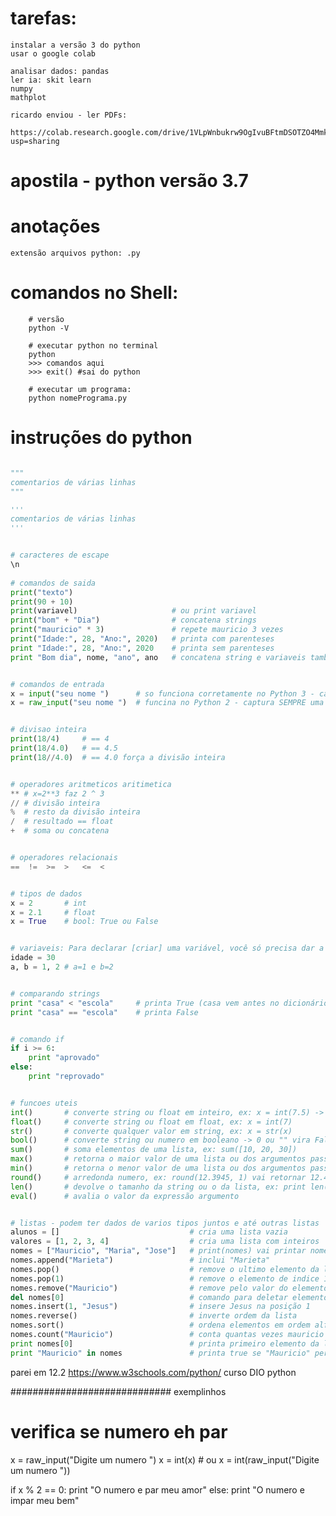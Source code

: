 # tarefas:
	instalar a versão 3 do python
	usar o google colab

	analisar dados: pandas
	ler ia: skit learn
	numpy
	mathplot

	ricardo enviou - ler PDFs:
		https://colab.research.google.com/drive/1VLpWnbukrw9OgIvuBFtmDSOTZO4Mmkl_?usp=sharing

# apostila - python versão 3.7

# anotações
	extensão arquivos python: .py

# comandos no Shell:
~~~shell
	# versão
	python -V

	# executar python no terminal
	python
	>>> comandos aqui
	>>> exit() #sai do python

	# executar um programa:
	python nomePrograma.py			
~~~



# instruções do python

~~~python

"""
comentarios de várias linhas
"""

'''
comentarios de várias linhas
'''


# caracteres de escape
\n 
	
# comandos de saida
print("texto")
print(90 + 10)
print(variavel) 					# ou print variavel
print("bom" + "Dia") 				# concatena strings
print("mauricio" * 3)				# repete mauricio 3 vezes
print("Idade:", 28, "Ano:", 2020)	# printa com parenteses
print "Idade:", 28, "Ano:", 2020	# printa sem parenteses
print "Bom dia", nome, "ano", ano	# concatena string e variaveis também (acrescenta espaço sozinho)


# comandos de entrada
x = input("seu nome ") 		# so funciona corretamente no Python 3 - captura SEMPRE uma string
x = raw_input("seu nome ")	# funcina no Python 2 - captura SEMPRE uma string


# divisao inteira
print(18/4)		# == 4
print(18/4.0)	# == 4.5
print(18//4.0)	# == 4.0 força a divisão inteira


# operadores aritmeticos aritimetica
** # x=2**3 faz 2 ^ 3
// # divisão inteira
%  # resto da divisão inteira
/  # resultado == float
+  # soma ou concatena


# operadores relacionais
==	!=	>=	>	<=	<


# tipos de dados
x = 2 		# int
x = 2.1		# float
x = True	# bool: True ou False


# variaveis: Para declarar [criar] uma variável, você só precisa dar a ela algum valor
idade = 30
a, b = 1, 2	# a=1 e b=2


# comparando strings
print "casa" < "escola"		# printa True (casa vem antes no dicionário)
print "casa" == "escola"	# printa False


# comando if
if i >= 6:
	print "aprovado"
else:
	print "reprovado"


# funcoes uteis
int()		# converte string ou float em inteiro, ex: x = int(7.5) -> irá truncar
float()		# converte string ou float em float, ex: x = int(7)
str()		# converte qualquer valor em string, ex: x = str(x)
bool()		# converte string ou numero em booleano -> 0 ou "" vira False. O resto é True
sum()		# soma elementos de uma lista, ex: sum([10, 20, 30])
max()		# retorna o maior valor de uma lista ou dos argumentos passados, ex: max(10, 2, 4, 100)
min()		# retorna o menor valor de uma lista ou dos argumentos passados
round()		# arredonda numero, ex: round(12.3945, 1) vai retornar 12.4
len()		# devolve o tamanho da string ou o da lista, ex: print len(minhaLista)
eval()		# avalia o valor da expressão argumento


# listas - podem ter dados de varios tipos juntos e até outras listas
alunos = []								# cria uma lista vazia
valores = [1, 2, 3, 4]					# cria uma lista com inteiros
nomes = ["Mauricio", "Maria", "Jose"] 	# print(nomes) vai printar nomes com colchetes
nomes.append("Marieta")					# inclui "Marieta"
nomes.pop()								# remove o ultimo elemento da lista
nomes.pop(1)							# remove o elemento de indice 1 da lista
nomes.remove("Mauricio")				# remove pelo valor do elemento
del nomes[0]							# comando para deletar elemento da lista - apaga variáveis quaisquer
nomes.insert(1, "Jesus")				# insere Jesus na posição 1
nomes.reverse()							# inverte ordem da lista
nomes.sort()							# ordena elementos em ordem alfabetica / numerica
nomes.count("Mauricio")					# conta quantas vezes mauricio aparece na lista
print nomes[0]							# printa primeiro elemento da lista
print "Mauricio" in nomes				# printa true se "Mauricio" pertencer à lista nomes - in é um operador!

~~~


parei em 12.2
https://www.w3schools.com/python/
curso DIO python















############################# exemplinhos

# verifica se numero eh par
x = raw_input("Digite um numero ")
x = int(x) # ou x = int(raw_input("Digite um numero "))

if x % 2 == 0:
	print "O numero e par meu amor"
else:
	print "O numero e impar meu bem"













